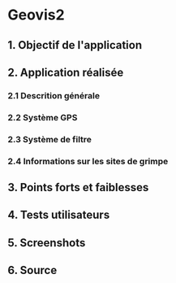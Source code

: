 # Geovis2

## 1. Objectif de l'application

## 2. Application réalisée

### 2.1 Descrition générale

### 2.2 Système GPS

### 2.3 Système de filtre

### 2.4 Informations sur les sites de grimpe

## 3. Points forts et faiblesses

## 4. Tests utilisateurs

## 5. Screenshots

## 6. Source



